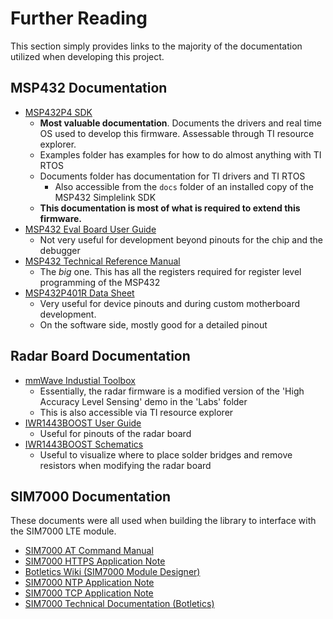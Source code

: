 # Further Reading
This section simply provides links to the majority of the documentation utilized
when developing this project.
## MSP432 Documentation
- [MSP432P4 SDK](https://dev.ti.com/tirex/explore/node?node=ADoDWIZc5WTuUbxxkAgevQ__z-lQYNj__LATEST)
    - **Most valuable documentation**. Documents the drivers and real time OS used to develop this firmware. Assessable through TI resource explorer.
    - Examples folder has examples for how to do almost anything with TI RTOS
    - Documents folder has documentation for TI drivers and TI RTOS
        - Also accessible from the `docs` folder of an installed copy of the MSP432 Simplelink SDK
    - **This documentation is most of what is required to extend this firmware.**
- [MSP432 Eval Board User Guide](https://www.ti.com/lit/pdf/slau597)
    - Not very useful for development beyond pinouts for the chip and the debugger
- [MSP432 Technical Reference Manual](https://www.ti.com/lit/pdf/slau356)
    - The *big* one. This has all the registers required for register level programming of the MSP432
- [MSP432P401R Data Sheet](https://www.ti.com/lit/gpn/msp432p401r)
    - Very useful for device pinouts and during custom motherboard development.
    - On the software side, mostly good for a detailed pinout

## Radar Board Documentation
- [mmWave Industial Toolbox](https://dev.ti.com/tirex/explore/node?node=AJoMGA2ID9pCPWEKPi16wg__VLyFKFf__LATEST)
    - Essentially, the radar firmware is a modified version of the 'High Accuracy Level Sensing' demo in the 'Labs' folder
    - This is also accessible via TI resource explorer
- [IWR1443BOOST User Guide](https://www.ti.com/lit/pdf/swru518)
    - Useful for pinouts of the radar board
- [IWR1443BOOST Schematics](https://www.ti.com/lit/zip/sprr254)
    - Useful to visualize where to place solder bridges and remove resistors when modifying the radar board

## SIM7000 Documentation
These documents were all used when building the library to interface with the SIM7000 LTE module.
- [SIM7000 AT Command Manual](https://simcom.ee/documents/SIM7000x/SIM7000%20Series_AT%20Command%20Manual_V1.04.pdf)
- [SIM7000 HTTPS Application Note](https://simcom.ee/documents/SIM7000x/SIM7000%20Series_HTTPS_Application%20Note_V1.00.pdf)
- [Botletics Wiki (SIM7000 Module Designer)](https://github.com/botletics/SIM7000-LTE-Shield)
- [SIM7000 NTP Application Note](https://github.com/botletics/SIM7000-LTE-Shield/blob/master/SIM7000%20Documentation/Technical%20Documents/SIM7000%20Series_NTP_Application%20Note_V1.01.pdf)
- [SIM7000 TCP Application Note](https://github.com/botletics/SIM7000-LTE-Shield/blob/master/SIM7000%20Documentation/Technical%20Documents/SIM7000%20Series_TCPIP_Application%20Note_V1.02.pdf)
- [SIM7000 Technical Documentation (Botletics)](https://github.com/botletics/SIM7000-LTE-Shield/tree/master/SIM7000%20Documentation/Technical%20Documents)
